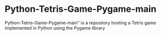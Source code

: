 # Python-Tetris-Game-Pygame-main
Python-Tetris-Game-Pygame-main" is a repository hosting a Tetris game implemented in Python using the Pygame library
